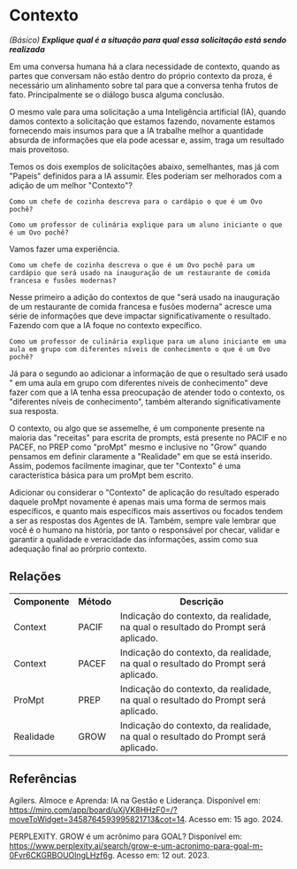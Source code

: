 # Contexto
*(Básico)*
***Explique qual é a situação para qual essa solicitação está sendo realizada***

Em uma conversa humana há a clara necessidade de contexto, quando as partes que conversam não estão dentro do próprio contexto da proza, é necessário um alinhamento sobre tal para que a conversa tenha frutos de fato. Principalmente se o diálogo busca alguma conclusão. 

O mesmo vale para uma solicitação a uma Inteligência artificial (IA), quando damos contexto a solicitação que estamos fazendo, novamente estamos fornecendo mais insumos para que a IA trabalhe melhor a quantidade absurda de informações que ela pode acessar e, assim, traga um resultado mais proveitoso.

Temos os dois exemplos de solicitações abaixo, semelhantes, mas já com "Papeis" definidos para a IA assumir. Eles poderiam ser melhorados com a adição de um melhor "Contexto"?
```
Como um chefe de cozinha descreva para o cardápio o que é um Ovo pochê?
```

```
Como um professor de culinária explique para um aluno iniciante o que é um Ovo pochê?
```

Vamos fazer uma experiência.

```
Como um chefe de cozinha descreva o que é um Ovo pochê para um cardápio que será usado na inauguração de um restaurante de comida francesa e fusões modernas?
```

Nesse primeiro a adição do contextos de que "será usado na inauguração de um restaurante de comida francesa e fusões moderna" acresce uma série de informações que deve impactar significativamente o resultado. Fazendo com que a IA foque no contexto expecífico.

```
Como um professor de culinária explique para um aluno iniciante em uma aula em grupo com diferentes níveis de conhecimento o que é um Ovo pochê?
```

Já para o segundo ao adicionar a informação de que o resultado será usado " em uma aula em grupo com diferentes níveis de conhecimento" deve fazer com que a IA tenha essa preocupação de atender todo o contexto, os "diferentes níveis de conhecimento", também alterando significativamente sua resposta.

O contexto, ou algo que se assemelhe, é um componente presente na maioria das "receitas" para escrita de prompts, está presente no PACIF e no PACEF, no PREP como "proMpt" mesmo e inclusive no "Grow" quando pensamos em definir claramente a "Realidade" em que se está inserido. Assim, podemos facilmente imaginar, que ter "Contexto" é uma característica básica para um proMpt bem escrito.

Adicionar ou considerar o "Contexto" de aplicação do resultado esperado daquele proMpt novamente é apenas mais uma forma de sermos mais específicos, e quanto mais específicos mais assertivos ou focados tendem a ser as respostas dos Agentes de IA. Também, sempre vale lembrar que você é o humano na história, por tanto o responsável por checar, validar e garantir a qualidade e veracidade das informações, assim como sua adequação final ao prórprio contexto.

## Relações
<table>
<tr>
  <th>Componente</th>	<th>Método</th>	<th>Descrição</th>
</tr>
<tr>
  <td>Context</td><td>PACIF</td><td>	Indicação do contexto, da realidade, na qual o resultado do Prompt será aplicado.</td>
</tr>
  <tr>
  <td>Context</td><td>PACEF</td><td>	Indicação do contexto, da realidade, na qual o resultado do Prompt será aplicado.</td>
</tr>
<tr>
  <td>ProMpt</td><td>PREP</td><td> Indicação do contexto, da realidade, na qual o resultado do Prompt será aplicado.</td>
</tr>
<tr>
  <td>Realidade</td><td>GROW</td><td> Indicação do contexto, da realidade, na qual o resultado do Prompt será aplicado.</td>
</tr>

</table>

## Referências
Agilers. Almoce e Aprenda: IA na Gestão e Liderança. Disponível em: https://miro.com/app/board/uXjVK8HHzF0=/?moveToWidget=3458764593995821713&cot=14. Acesso em: 15 ago. 2024.

PERPLEXITY. GROW é um acrônimo para GOAL? Disponível em: https://www.perplexity.ai/search/grow-e-um-acronimo-para-goal-m-0Fvr6CKGRBOUOlngLHzf6g. Acesso em: 12 out. 2023.
